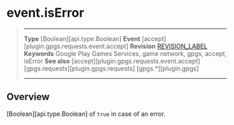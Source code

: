 # event.isError

> --------------------- ------------------------------------------------------------------------------------------
> __Type__              [Boolean][api.type.Boolean]
> __Event__             [accept][plugin.gpgs.requests.event.accept]
> __Revision__          [REVISION_LABEL](REVISION_URL)
> __Keywords__          Google Play Games Services, game network, gpgs, accept, isError
> __See also__          [accept][plugin.gpgs.requests.event.accept]
>						[gpgs.requests][plugin.gpgs.requests]
>                       [gpgs.*][plugin.gpgs]
> --------------------- ------------------------------------------------------------------------------------------

## Overview

[Boolean][api.type.Boolean] of `true` in case of an error.
